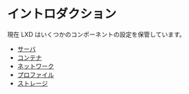 # イントロダクション <!-- Introduction -->
<!--
Current LXD stores configurations for a few components:

- [Server](server.md)
- [Containers](containers.md) 
- [Network](networks.md)
- [Profiles](profiles.md)
- [Storage](storage.md)
-->
現在 LXD はいくつかのコンポーネントの設定を保管しています。

- [サーバ](server.md)
- [コンテナ](containers.md) 
- [ネットワーク](networks.md)
- [プロファイル](profiles.md)
- [ストレージ](storage.md)
